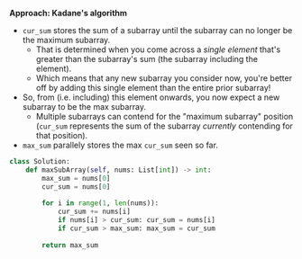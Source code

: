 **Approach: Kadane's algorithm**
* `cur_sum` stores the sum of a subarray until the subarray can no longer be the maximum subarray. 
	* That is determined when you come across a *single element* that's greater than the subarray's sum (the subarray including the element).
	* Which means that any new subarray you consider now, you're better off by adding this single element than the entire prior subarray!
* So, from (i.e. including) this element onwards, you now expect a new subarray to be the max subarray.
	* Multiple subarrays can contend for the "maximum subarray" position (`cur_sum` represents the sum of the subarray *currently* contending for that position).
* `max_sum` parallely stores the max `cur_sum` seen so far.
```py
class Solution:
    def maxSubArray(self, nums: List[int]) -> int:
        max_sum = nums[0]
        cur_sum = nums[0]
        
        for i in range(1, len(nums)):
            cur_sum += nums[i]
            if nums[i] > cur_sum: cur_sum = nums[i]            
            if cur_sum > max_sum: max_sum = cur_sum
                
        return max_sum
```
